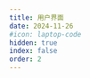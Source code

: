 ```yaml
---
title: 用户界面
date: 2024-11-26
#icon: laptop-code
hidden: true
index: false
order: 2
---
```


<Catalog />